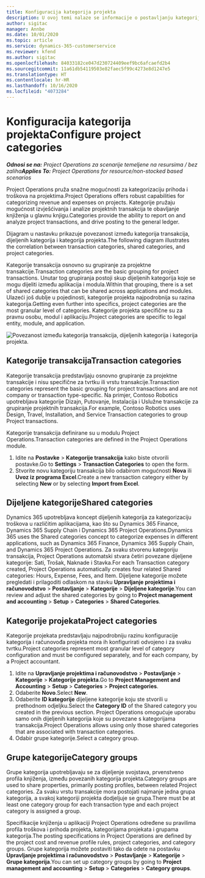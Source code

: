 ```yaml
---
title: Konfiguracija kategorija projekta
description: U ovoj temi nalaze se informacije o postavljanju kategorija projekta.
author: sigitac
manager: Annbe
ms.date: 10/01/2020
ms.topic: article
ms.service: dynamics-365-customerservice
ms.reviewer: kfend
ms.author: sigitac
ms.openlocfilehash: 84033182ce047d230724409eef9bc6afcaefd2b4
ms.sourcegitcommit: 11a61db54119503e82faec5f99c4273e8d1247e5
ms.translationtype: HT
ms.contentlocale: hr-HR
ms.lasthandoff: 10/16/2020
ms.locfileid: "4073284"
---
```

# <a name="configure-project-categories"></a><span data-ttu-id="22244-103">Konfiguracija kategorija projekta</span><span class="sxs-lookup"><span data-stu-id="22244-103">Configure project categories</span></span>

<span data-ttu-id="22244-104">_**Odnosi se na:** Project Operations za scenarije temeljene na resursima / bez zaliha_</span><span class="sxs-lookup"><span data-stu-id="22244-104">_**Applies To:** Project Operations for resource/non-stocked based scenarios_</span></span>

<span data-ttu-id="22244-105">Project Operations pruža snažne mogućnosti za kategorizaciju prihoda i troškova na projektima.</span><span class="sxs-lookup"><span data-stu-id="22244-105">Project Operations offers robust capabilities for categorizing revenue and expenses on projects.</span></span> <span data-ttu-id="22244-106">Kategorije pružaju mogućnost izvješćivanja i analize projektnih transakcija te obavljanje knjiženja u glavnu knjigu.</span><span class="sxs-lookup"><span data-stu-id="22244-106">Categories provide the ability to report on and analyze project transactions, and drive posting to the general ledger.</span></span>

<span data-ttu-id="22244-107">Dijagram u nastavku prikazuje povezanost između kategorija transakcija, dijeljenih kategorija i kategorija projekta.</span><span class="sxs-lookup"><span data-stu-id="22244-107">The following diagram illustrates the correlation between transaction categories, shared categories, and project categories.</span></span> 

<span data-ttu-id="22244-108">Kategorije transakcija osnovno su grupiranje za projektne transakcije.</span><span class="sxs-lookup"><span data-stu-id="22244-108">Transaction categories are the basic grouping for project transactions.</span></span> <span data-ttu-id="22244-109">Unutar tog grupiranja postoji skup dijeljenih kategorija koje se mogu dijeliti između aplikacija i modula.</span><span class="sxs-lookup"><span data-stu-id="22244-109">Within that grouping, there is a set of shared categories that can be shared across applications and modules.</span></span> <span data-ttu-id="22244-110">Ulazeći još dublje u pojedinosti, kategorije projekta najpodrobnija su razina kategorija.</span><span class="sxs-lookup"><span data-stu-id="22244-110">Getting even further into specifics, project categories are the most granular level of categories.</span></span> <span data-ttu-id="22244-111">Kategorije projekta specifične su za pravnu osobu, modul i aplikaciju.</span><span class="sxs-lookup"><span data-stu-id="22244-111">Project categories are specific to legal entity, module, and application.</span></span>

![Povezanost između kategorija transakcija, dijeljenih kategorija i kategorija projekta.](media/project-categories.png)

## <a name="transaction-categories"></a><span data-ttu-id="22244-113">Kategorije transakcija</span><span class="sxs-lookup"><span data-stu-id="22244-113">Transaction categories</span></span>

<span data-ttu-id="22244-114">Kategorije transakcija predstavljaju osnovno grupiranje za projektne transakcije i nisu specifične za tvrtku ili vrstu transakcije.</span><span class="sxs-lookup"><span data-stu-id="22244-114">Transaction categories represent the basic grouping for project transactions and are not company or transaction type-specific.</span></span> <span data-ttu-id="22244-115">Na primjer, Contoso Robotics upotrebljava kategorije Dizajn, Putovanje, Instalacija i Uslužne transakcije za grupiranje projektnih transakcija.</span><span class="sxs-lookup"><span data-stu-id="22244-115">For example, Contoso Robotics uses Design, Travel, Installation, and Service Transaction categories to group Project transactions.</span></span>

<span data-ttu-id="22244-116">Kategorije transakcija definirane su u modulu Project Operations.</span><span class="sxs-lookup"><span data-stu-id="22244-116">Transaction categories are defined in the Project Operations module.</span></span> 
1. <span data-ttu-id="22244-117">Idite na **Postavke** \> **Kategorije transakcija** kako biste otvorili postavke.</span><span class="sxs-lookup"><span data-stu-id="22244-117">Go to **Settings** \> **Transaction Categories** to open the form.</span></span> 
2. <span data-ttu-id="22244-118">Stvorite novu kategoriju transakcija bilo odabirom mogućnosti **Nova** ili **Uvoz iz programa Excel**.</span><span class="sxs-lookup"><span data-stu-id="22244-118">Create a new transaction category either by selecting **New** or by selecting **Import from Excel**.</span></span>

## <a name="shared-categories"></a><span data-ttu-id="22244-119">Dijeljene kategorije</span><span class="sxs-lookup"><span data-stu-id="22244-119">Shared categories</span></span>

<span data-ttu-id="22244-120">Dynamics 365 upotrebljava koncept dijeljenih kategorija za kategorizaciju troškova u različitim aplikacijama, kao što su Dynamics 365 Finance, Dynamics 365 Supply Chain i Dynamics 365 Project Operations.</span><span class="sxs-lookup"><span data-stu-id="22244-120">Dynamics 365 uses the Shared categories concept to categorize expenses in different applications, such as Dynamics 365 Finance, Dynamics 365 Supply Chain, and Dynamics 365 Project Operations.</span></span> <span data-ttu-id="22244-121">Za svaku stvorenu kategoriju transakcija, Project Operations automatski stvara četiri povezane dijeljene kategorije: Sati, Trošak, Naknade i Stavka.</span><span class="sxs-lookup"><span data-stu-id="22244-121">For each Transaction category created, Project Operations automatically creates four related Shared categories: Hours, Expense, Fees, and Item.</span></span> <span data-ttu-id="22244-122">Dijeljene kategorije možete pregledati i prilagoditi odlaskom na stavku **Upravljanje projektima i računovodstvo** \> **Postavljanje** \> **Kategorije** \> **Dijeljene kategorije**.</span><span class="sxs-lookup"><span data-stu-id="22244-122">You can review and adjust the shared categories by going to **Project management and accounting** \> **Setup** \> **Categories** \> **Shared Categories**.</span></span>

## <a name="project-categories"></a><span data-ttu-id="22244-123">Kategorije projekata</span><span class="sxs-lookup"><span data-stu-id="22244-123">Project categories</span></span>

<span data-ttu-id="22244-124">Kategorije projekata predstavljaju najpodrobniju razinu konfiguracije kategorija i računovođa projekta mora ih konfigurirati odvojeno i za svaku tvrtku.</span><span class="sxs-lookup"><span data-stu-id="22244-124">Project categories represent most granular level of category configuration and must be configured separately, and for each company, by a Project accountant.</span></span>

1. <span data-ttu-id="22244-125">Idite na **Upravljanje projektima i računovodstvo** \> **Postavljanje** \> **Kategorije** \> **Kategorije projekta**.</span><span class="sxs-lookup"><span data-stu-id="22244-125">Go to **Project Management and Accounting** \> **Setup** \> **Categories** \> **Project categories**.</span></span>
2. <span data-ttu-id="22244-126">Odaberite **Novo**.</span><span class="sxs-lookup"><span data-stu-id="22244-126">Select **New**.</span></span>
3. <span data-ttu-id="22244-127">Odaberite **ID kategorije** dijeljene kategorije koju ste stvorili u prethodnom odjeljku.</span><span class="sxs-lookup"><span data-stu-id="22244-127">Select the **Category ID** of the Shared category you created in the previous section.</span></span> <span data-ttu-id="22244-128">Project Operations omogućuje uporabu samo onih dijeljenih kategorija koje su povezane s kategorijama transakcija.</span><span class="sxs-lookup"><span data-stu-id="22244-128">Project Operations allows using only those shared categories that are associated with transaction categories.</span></span>
4. <span data-ttu-id="22244-129">Odabir grupe kategorije.</span><span class="sxs-lookup"><span data-stu-id="22244-129">Select a category group.</span></span>

## <a name="category-groups"></a><span data-ttu-id="22244-130">Grupe kategorije</span><span class="sxs-lookup"><span data-stu-id="22244-130">Category groups</span></span>

<span data-ttu-id="22244-131">Grupe kategorija upotrebljavaju se za dijeljenje svojstava, prvenstveno profila knjiženja, između povezanih kategorija projekta.</span><span class="sxs-lookup"><span data-stu-id="22244-131">Category groups are used to share properties, primarily posting profiles, between related Project categories.</span></span> <span data-ttu-id="22244-132">Za svaku vrstu transakcije mora postojati najmanje jedna grupa kategorija, a svakoj kategoriji projekta dodjeljuje se grupa.</span><span class="sxs-lookup"><span data-stu-id="22244-132">There must be at least one category group for each transaction type and each project category is assigned a group.</span></span>

<span data-ttu-id="22244-133">Specifikacije knjiženja u aplikaciji Project Operations određene su pravilima profila troškova i prihoda projekta, kategorijama projekata i grupama kategorija.</span><span class="sxs-lookup"><span data-stu-id="22244-133">The posting specifications in Project Operations are defined by the project cost and revenue profile rules, project categories, and category groups.</span></span> <span data-ttu-id="22244-134">Grupe kategorija možete postaviti tako da odete na postavku **Upravljanje projektima i računovodstvo** \> **Postavljanje** \> **Kategorije** \> **Grupe kategorija**.</span><span class="sxs-lookup"><span data-stu-id="22244-134">You can set up category groups by going to **Project management and accounting** \> **Setup** \> **Categories** \> **Category groups**.</span></span>
